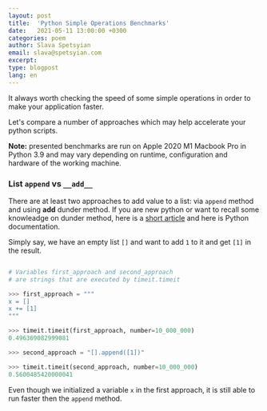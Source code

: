 ```yaml
---
layout: post
title:  'Python Simple Operations Benchmarks'
date:   2021-05-11 13:00:00 +0300
categories: poem
author: Slava Spetsyian
email: slava@spetsyian.com
excerpt: 
type: blogpost
lang: en
---
```


It always worth checking the speed of some simple operations in order to make your application faster.

Let's compare a number of  approaches which may help accelerate your python scripts. 

__Note:__ presented benchmarks are run on Apple 2020 M1 Macbook Pro in Python 3.9 and may vary depending on runtime, configuration and hardware of the working machine. 

### List `append` vs `__add__`

There are at least two approaches to add value to a list: via `append` method and using __add__ dunder method. If you are new python or want to recall some knowleadge on dunder method, here is a [short article](https://builtin.com/data-science/dunder-methods-python) and here is Python documentation.

Simply say, we have an empty list `[]` and want to add `1` to it and get `[1]` in the result.

```python

# Variables first_approach and second_approach 
# are strings that are executed by timeit.timeit

>>> first_approach = """
x = []
x += [1]
"""

>>> timeit.timeit(first_approach, number=10_000_000)
0.496369082999081

>>> second_approach = "[].append([1])"

>>> timeit.timeit(second_approach, number=10_000_000)
0.5600485420000041
```

Even though we initialized a variable `x` in the first approach, it is still able to run faster then the `append` method.




